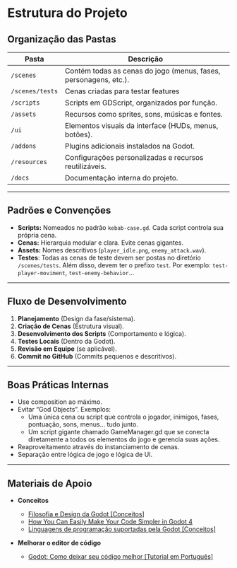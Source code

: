 # Estrutura do Projeto

## Organização das Pastas

| Pasta          | Descrição                                                        |
|--------------- |------------------------------------------------------------------|
| `/scenes`      | Contém todas as cenas do jogo (menus, fases, personagens, etc.). |
| `/scenes/tests`| Cenas criadas para testar features                               |
| `/scripts`     | Scripts em GDScript, organizados por função.                     |
| `/assets`      | Recursos como sprites, sons, músicas e fontes.                   |
| `/ui`          | Elementos visuais da interface (HUDs, menus, botões).            |
| `/addons`      | Plugins adicionais instalados na Godot.                          |
| `/resources`   | Configurações personalizadas e recursos reutilizáveis.           |
| `/docs`        | Documentação interna do projeto.                                 |

---

## Padrões e Convenções

- **Scripts:** Nomeados no padrão `kebab-case.gd`. Cada script controla sua própria cena.
- **Cenas:** Hierarquia modular e clara. Evite cenas gigantes.
- **Assets:** Nomes descritivos (`player_idle.png`, `enemy_attack.wav`).
- **Testes**: Todas as cenas de teste devem ser postas no diretório `/scenes/tests`. Além disso, devem ter o prefixo `test`. Por exemplo: `test-player-moviment`, `test-enemy-behavior`...

---

## Fluxo de Desenvolvimento

1. **Planejamento** (Design da fase/sistema).
2. **Criação de Cenas** (Estrutura visual).
3. **Desenvolvimento dos Scripts** (Comportamento e lógica).
4. **Testes Locais** (Dentro da Godot).
5. **Revisão em Equipe** (se aplicável).
6. **Commit no GitHub** (Commits pequenos e descritivos).

---

## Boas Práticas Internas

- Use composition ao máximo.
- Evitar “God Objects”. Exemplos:
  - Uma única cena ou script que controla o jogador, inimigos, fases, pontuação, sons, menus… tudo junto.
  - Um script gigante chamado GameManager.gd que se conecta diretamente a todos os elementos do jogo e gerencia suas ações.
- Reaproveitamento através do instanciamento de cenas.
- Separação entre lógica de jogo e lógica de UI.

---

## Materiais de Apoio

- **Conceitos**
  - [Filosofia e Design da Godot [Conceitos]](https://www.youtube.com/watch?v=eTBpKm_rY_w&t=43s)
  - [How You Can Easily Make Your Code Simpler in Godot 4](https://www.youtube.com/watch?v=74y6zWZfQKk&t=117s)
  - [Linguagens de programação suportadas pela Godot [Conceitos]](https://www.youtube.com/watch?v=x09ISzjw-UM)

- **Melhorar o editor de código**
  - [Godot: Como deixar seu código melhor [Tutorial em Português]](https://www.youtube.com/watch?v=Beg-_bV8VWk)